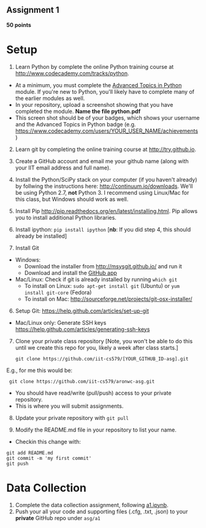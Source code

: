 ## Assignment 1

**50 points**  

# Setup

1. Learn Python by complete the online Python training course at <http://www.codecademy.com/tracks/python>.
  - At a minimum, you must complete the [Advanced Topics in Python](https://www.codecademy.com/courses/python-beginner-en-KAgt5/0/1) module. If you're new to Python, you'll likely have to complete many of the earlier modules as well.
  - In your repository, upload a screenshot showing that you have completed the module. **Name the file python.pdf**
  - This screen shot should be of your badges, which shows your username and the Advanced Topics in Python badge (e.g. https://www.codecademy.com/users/YOUR_USER_NAME/achievements)

2. Learn git by completing the online training course at <http://try.github.io>.

3. Create a GitHub account and email me your github name (along with your IIT email address and full name).

3. Install the Python/SciPy stack on your computer (if you haven't already) by follwing the instructions here: <http://continuum.io/downloads>. We'll be using Python 2.7, **not** Python 3. I recommend using Linux/Mac for this class, but Windows should work as well. 

3. Install Pip <http://pip.readthedocs.org/en/latest/installing.html>. Pip allows you to install additional Python libraries.

3. Install ipython: `pip install ipython` [**nb**: If you did step 4, this should already be installed]

5. Install Git
  - Windows:
    - Download the installer from <http://msysgit.github.io/> and run it
    - Download and install the [GitHub app](https://github-windows.s3.amazonaws.com/GitHubSetup.exe)
  - Mac/Linux: Check if git is already installed by running `which git`
    - To install on Linux: `sudo apt-get install git` (Ubuntu) or `yum install git-core` (Fedora)
    - To install on Mac: <http://sourceforge.net/projects/git-osx-installer/>

6. Setup Git: <https://help.github.com/articles/set-up-git>
  - Mac/Linux only: Generate SSH keys <https://help.github.com/articles/generating-ssh-keys>

7. Clone your private class repository [Note, you won't be able to do this until we create this repo for you, likely a week after class starts.]
   ```
   git clone https://github.com/iit-cs579/[YOUR_GITHUB_ID-asg].git
   ```
  E.g., for me this would be:
  ```
   git clone https://github.com/iit-cs579/aronwc-asg.git
  ```
  - You should have read/write (pull/push) access to your private repository.
  - This is where you will submit assignments.

8. Update your private repository with `git pull`

9. Modify the README.md file in your repository to list your name.
  - Checkin this change with:

  ```
  git add README.md 
  git commit -m 'my first commit'
  git push
  ```
  
# Data Collection
  
1. Complete the data collection assignment, following [a1.ipynb](http://nbviewer.ipython.org/github/iit-cs579/main/blob/master/asg/a1/a1.ipynb). 
2. Push your all your code and supporting files (.cfg, .txt, .json) to your **private** GitHub repo under `asg/a1`
